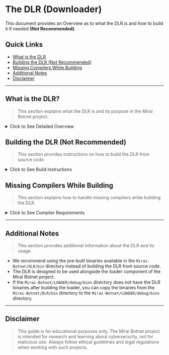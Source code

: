 # The DLR (Downloader)

This document provides an Overview as to what the DLR is and how to build it if needed **(Not Recommended)**.

## Quick Links

-   [What is the DLR](#what-is-the-dlr)
-   [Building the DLR (Not Recommended)](#building-the-dlr-not-recommended)
-   [Missing Compilers While Building](#missing-compilers-while-building)
-   [Additional Notes](#additional-notes)
-   [Disclaimer](#disclaimer)

---

## What is the DLR?

> This section explains what the DLR is and its purpose in the Mirai Botnet project.

<details>
<summary>Click to See Detailed Overview</summary>

> The DLR stands for **DOWNLOADER**. It is a component of the Mirai Botnet project that is used to download the bot binary from a server when the loader component cannot use `wget` or `tftp` to do so.

The DLR (Downloader) works alongside the **loader** component of the Mirai Botnet project. When the **loader** tries to infect a bot, it first connects to the bot using the credentials received, then it tries to use `wget` and `tftp` to download the bot binary from the apache server that is mentioned in the loader's code into the vulnerable device. If the bot does not have `wget` or `tftp` installed, it will try to use the DLR to download the bot binary.

The DLR is a simple downloader written in `c` that can be used in environments where `wget` or `tftp` is not available.

The DLR binaries are built for various architectures and stripped to be as small as possible so that they can be loaded into the vulnerable device without taking up too much space or resources.

</details>

## Building the DLR (Not Recommended)

> This section provides instructions on how to build the DLR from source code.

<details>
<summary>Click to See Build Instructions</summary>
The DLR is built using the build.sh script located in the `Mirai-Botnet/DLR` directory. The script is designed to build the DLR for various architectures and output the binaries to the `Mirai-Botnet/DLR/bin` directory.

However, building the DLR is not recommended as it is already built and available in the `Mirai-Botnet/DLR/bin` directory. The binaries are stripped to be as small as possible and are ready to be used.

If you still want to build the DLR, you can follow these steps:

### 1. Navigate to the DLR Directory

```bash
cd Mirai-Botnet/DLR
```

### 2. Run the Build Script

```bash
./build.sh
```

### 3. Confirm that the Binaries will be overwritten

```bash
echo "Bins directory already exists. Do you want to delete it and rebuild ? (y/N)"
```

Answer `y` to delete the existing `bins` directory and rebuild the DLR, or `N` to keep the existing binaries.

This is a safety measure to prevent accidental overwriting of existing binaries since building them needs extra compilers which are very hard to find.

### 4. Move the Binaries to the Loader Directory

If you want to use the DLR with the loader component, you can copy the binaries from the `Mirai-Botnet/DLR/bin` directory to the `Mirai-Botnet/LOADER/debug/bins` directory:

Only do this if the `Mirai-Botnet/LOADER/debug/bins` directory does not have the DLR binaries after building the loader.

```bash
cp Mirai-Botnet/DLR/bin/* Mirai-Botnet/LOADER/debug/bins/
```

</details>

## Missing Compilers While Building

> This section explains how to handle missing compilers while building the DLR.

<details>
<summary>Click to See Compiler Requirements</summary>

The DLR is built using various compilers for different architectures. If you encounter errors related to missing compilers while building the DLR, you can manually download and install them in your system and add them to your `PATH` environment variable.

Currently most of the compilers are incompatible and discontinued, so you will have to find them manually. The following compilers are required to build the DLR:
| Compiler | Output Binary | Target Architecture/Device |
|-----------------|----------------|----------------------------|
| `armv4l-gcc` | `dlr.arm` | armv4l devices |
| `armv6l-gcc` | `dlr.arm7` | armv6l devices |
| `i686-gcc` | `dlr.x86` | i686 devices |
| `m68k-gcc` | `dlr.m68k` | m68k devices |
| `mips-gcc` | `dlr.mips` | mips devices |
| `mipsel-gcc` | `dlr.mpsl` | mipsel devices |
| `powerpc-gcc` | `dlr.ppc` | powerpc devices |
| `sh4-gcc` | `dlr.sh4` | sh4 devices |
| `sparc-gcc` | `dlr.sparc` | sparc devices |

If you are missing any of these compilers, you can try to find them online or use a package manager to install them. Once you have installed the required compilers, you can run the build script to build the DLR.

**WE DONOT RECOMMEND DOING THIS AS IT IS VERY HARD TO FIND THE COMPILERS AND THEY ARE NOT MAINTAINED ANYMORE.**

</details>

---

## Additional Notes

> This section provides additional information about the DLR and its usage.

-   We recommend using the pre-built binaries available in the `Mirai-Botnet/DLR/bin` directory instead of building the DLR from source code.
-   The DLR is designed to be used alongside the loader component of the Mirai Botnet project.
-   If the `Mirai-Botnet/LOADER/debug/bins` directory does not have the DLR binaries after building the loader, you can copy the binaries from the `Mirai-Botnet/DLR/bin` directory to the `Mirai-Botnet/LOADER/debug/bins` directory.

---

## Disclaimer

> This guide is for educational purposes only. The Mirai Botnet project is intended for research and learning about cybersecurity, not for malicious use. Always follow ethical guidelines and legal regulations when working with such projects.
